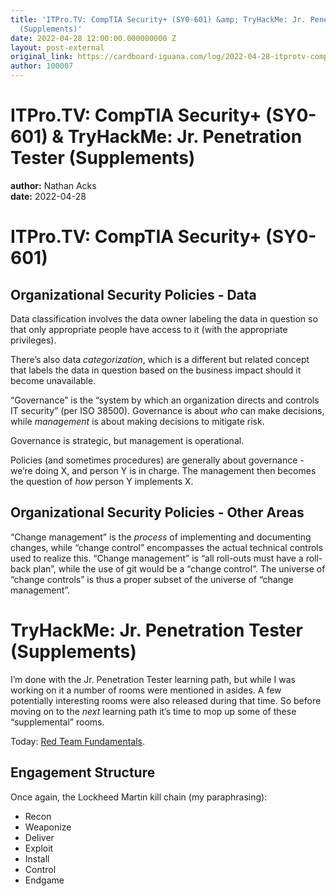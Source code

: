 ```yaml
---
title: 'ITPro.TV: CompTIA Security+ (SY0-601) &amp; TryHackMe: Jr. Penetration Tester
  (Supplements)'
date: 2022-04-28 12:00:00.000000000 Z
layout: post-external
original_link: https://cardboard-iguana.com/log/2022-04-28-itprotv-comptia-security-plus-and-tryhackme-jr-penetration-tester-supplements.html
author: 100007
---
```


# ITPro.TV: CompTIA Security+ (SY0-601) & TryHackMe: Jr. Penetration Tester (Supplements)

**author:** Nathan Acks  
**date:** 2022-04-28

# ITPro.TV: CompTIA Security+ (SY0-601)

## Organizational Security Policies - Data

Data classification involves the data owner labeling the data in question so that only appropriate people have access to it (with the appropriate privileges).

There’s also data _categorization_, which is a different but related concept that labels the data in question based on the business impact should it become unavailable.

“Governance” is the “system by which an organization directs and controls IT security” (per ISO 38500). Governance is about _who_ can make decisions, while _management_ is about making decisions to mitigate risk.

Governance is strategic, but management is operational.

Policies (and sometimes procedures) are generally about governance - we’re doing X, and person Y is in charge. The management then becomes the question of _how_ person Y implements X.

## Organizational Security Policies - Other Areas

“Change management” is the _process_ of implementing and documenting changes, while “change control” encompasses the actual technical controls used to realize this. “Change management” is “all roll-outs must have a roll-back plan”, while the use of git would be a “change control”. The universe of “change controls” is thus a proper subset of the universe of “change management”.

# TryHackMe: Jr. Penetration Tester (Supplements)

I’m done with the Jr. Penetration Tester learning path, but while I was working on it a number of rooms were mentioned in asides. A few potentially interesting rooms were also released during that time. So before moving on to the _next_ learning path it’s time to mop up some of these “supplemental” rooms.

Today: [Red Team Fundamentals](https://tryhackme.com/room/redteamfundamentals).

## Engagement Structure

Once again, the Lockheed Martin kill chain (my paraphrasing):

- Recon
- Weaponize
- Deliver
- Exploit
- Install
- Control
- Endgame
